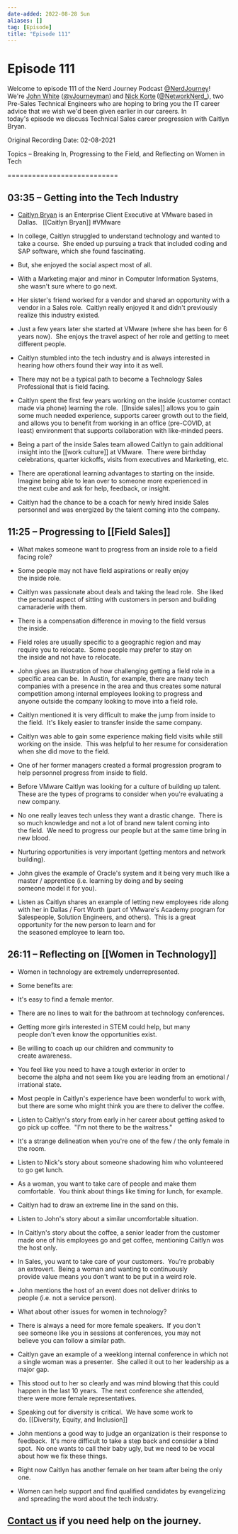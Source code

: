 ```yaml
---
date-added: 2022-08-28 Sun
aliases: []
tag: [Episode]
title: "Episode 111"
---
```


# Episode 111

Welcome to episode 111 of the Nerd Journey Podcast [@NerdJourney](https://twitter.com/NerdJourney/)! We're [John White](https://www.linkedin.com/in/vJourneyman/) ([@vJourneyman](https://twitter.com/vJourneyman)) and [Nick Korte](https://www.linkedin.com/in/nickkortenetworknerd/) ([@NetworkNerd_](https://twitter.com/NetworkNerd_/)), two Pre-Sales Technical Engineers who are hoping to bring you the IT career advice that we wish we'd been given earlier in our careers. In today's episode we discuss Technical Sales career progression with Caitlyn Bryan.   

Original Recording Date: 02-08-2021 

Topics – Breaking In, Progressing to the Field, and Reflecting on Women in Tech 

=========================== 

## 03:35 – Getting into the Tech Industry 

* [Caitlyn Bryan](https://www.linkedin.com/in/caitlynfitzgerald/) is an Enterprise Client Executive at VMware based in Dallas.   [[Caitlyn Bryan]] #VMware 

* In college, Caitlyn struggled to understand technology and wanted to take a course.  She ended up pursuing a track that included coding and SAP software, which she found fascinating. 

* But, she enjoyed the social aspect most of all. 

* With a Marketing major and minor in Computer Information Systems, she wasn't sure where to go next. 

* Her sister's friend worked for a vendor and shared an opportunity with a vendor in a Sales role.  Caitlyn really enjoyed it and didn't previously realize this industry existed. 

* Just a few years later she started at VMware (where she has been for 6 years now).  She enjoys the travel aspect of her role and getting to meet different people. 

* Caitlyn stumbled into the tech industry and is always interested in hearing how others found their way into it as well. 

* There may not be a typical path to become a Technology Sales Professional that is field facing. 

* Caitlyn spent the first few years working on the inside (customer contact made via phone) learning the role.  [[Inside sales]] allows you to gain some much needed experience, supports career growth out to the field, and allows you to benefit from working in an office (pre-COVID, at least) environment that supports collaboration with like-minded peers. 

* Being a part of the inside Sales team allowed Caitlyn to gain additional insight into the [[work culture]] at VMware.  There were birthday celebrations, quarter kickoffs, visits from executives and Marketing, etc. 

* There are operational learning advantages to starting on the inside.  Imagine being able to lean over to someone more experienced in the next cube and ask for help, feedback, or insight. 

* Caitlyn had the chance to be a coach for newly hired inside Sales personnel and was energized by the talent coming into the company. 

## 11:25 – Progressing to [[Field Sales]] 

* What makes someone want to progress from an inside role to a field facing role? 

* Some people may not have field aspirations or really enjoy the inside role. 

* Caitlyn was passionate about deals and taking the lead role.  She liked the personal aspect of sitting with customers in person and building camaraderie with them.   

* There is a compensation difference in moving to the field versus the inside. 

* Field roles are usually specific to a geographic region and may require you to relocate.  Some people may prefer to stay on the inside and not have to relocate. 

* John gives an illustration of how challenging getting a field role in a specific area can be.  In Austin, for example, there are many tech companies with a presence in the area and thus creates some natural competition among internal employees looking to progress and anyone outside the company looking to move into a field role. 

* Caitlyn mentioned it is very difficult to make the jump from inside to the field.  It's likely easier to transfer inside the same company. 

* Caitlyn was able to gain some experience making field visits while still working on the inside.  This was helpful to her resume for consideration when she did move to the field. 

* One of her former managers created a formal progression program to help personnel progress from inside to field. 

* Before VMware Caitlyn was looking for a culture of building up talent.  These are the types of programs to consider when you're evaluating a new company. 

* No one really leaves tech unless they want a drastic change.  There is so much knowledge and not a lot of brand new talent coming into the field.  We need to progress our people but at the same time bring in new blood. 

* Nurturing opportunities is very important (getting mentors and network building). 

* John gives the example of Oracle's system and it being very much like a master / apprentice (i.e. learning by doing and by seeing someone model it for you).   

* Listen as Caitlyn shares an example of letting new employees ride along with her in Dallas / Fort Worth (part of VMware's Academy program for Salespeople, Solution Engineers, and others).  This is a great opportunity for the new person to learn and for the seasoned employee to learn too. 

## 26:11 – Reflecting on [[Women in Technology]] 

* Women in technology are extremely underrepresented.   

* Some benefits are: 

* It's easy to find a female mentor. 

* There are no lines to wait for the bathroom at technology conferences. 

* Getting more girls interested in STEM could help, but many people don't even know the opportunities exist. 

* Be willing to coach up our children and community to create awareness. 

* You feel like you need to have a tough exterior in order to become the alpha and not seem like you are leading from an emotional / irrational state. 

* Most people in Caitlyn's experience have been wonderful to work with, but there are some who might think you are there to deliver the coffee. 

* Listen to Caitlyn's story from early in her career about getting asked to go pick up coffee.  "I'm not there to be the waitress." 

* It's a strange delineation when you're one of the few / the only female in the room.   

* Listen to Nick's story about someone shadowing him who volunteered to go get lunch. 

* As a woman, you want to take care of people and make them comfortable.  You think about things like timing for lunch, for example.   

* Caitlyn had to draw an extreme line in the sand on this. 

* Listen to John's story about a similar uncomfortable situation. 

* In Caitlyn's story about the coffee, a senior leader from the customer made one of his employees go and get coffee, mentioning Caitlyn was the host only. 

* In Sales, you want to take care of your customers.  You're probably an extrovert.  Being a woman and wanting to continuously provide value means you don't want to be put in a weird role. 

* John mentions the host of an event does not deliver drinks to people (i.e. not a service person). 

* What about other issues for women in technology? 

* There is always a need for more female speakers.  If you don't see someone like you in sessions at conferences, you may not believe you can follow a similar path. 

* Caitlyn gave an example of a weeklong internal conference in which not a single woman was a presenter.  She called it out to her leadership as a major gap. 

* This stood out to her so clearly and was mind blowing that this could happen in the last 10 years.  The next conference she attended, there were more female representatives. 

* Speaking out for diversity is critical.  We have some work to do. [[Diversity, Equity, and Inclusion]]

* John mentions a good way to judge an organization is their response to feedback.  It's more difficult to take a step back and consider a blind spot.  No one wants to call their baby ugly, but we need to be vocal about how we fix these things. 

* Right now Caitlyn has another female on her team after being the only one. 

* Women can help support and find qualified candidates by evangelizing and spreading the word about the tech industry. 

## [Contact us](https://twitter.com/NerdJourney) if you need help on the journey. 

